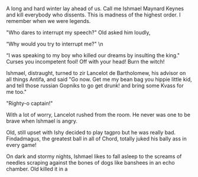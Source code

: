 A long and hard winter lay ahead of us. Call me Ishmael Maynard Keynes and kill everybody who dissents. This is madness of the highest order. I remember when we were legends. 

 "Who dares to interrupt my speech?" Old asked him loudly, 

 “Why would you try to interrupt me?" \n 

 “I was speaking to my boy who killed our dreams by insulting the king." Curses you incompetent fool! Off with your head! Burn the witch! 

 Ishmael, distraught, turned to zir Lancelot de Bartholomew, his advisor on all things Antifa, and said "Go now. Get me my bean bag you hippie little kid, and tell those russian Gopniks to go get drunk! and bring some Kvass for me too." 

 "Righty-o captain!" 

 With a lot of worry, Lancelot rushed from the room. He never was one to be brave when Ishmael is angry. 

 Old, still upset with Ishy decided to play tagpro but he was really bad. Findadmagus, the greatest ball in all of Chord, totally juked his bally ass in every game! 

 On dark and stormy nights, Ishmael likes to fall asleep to the screams of needles scraping against the bones of dogs like banshees in an echo chamber. Old killed it in a 